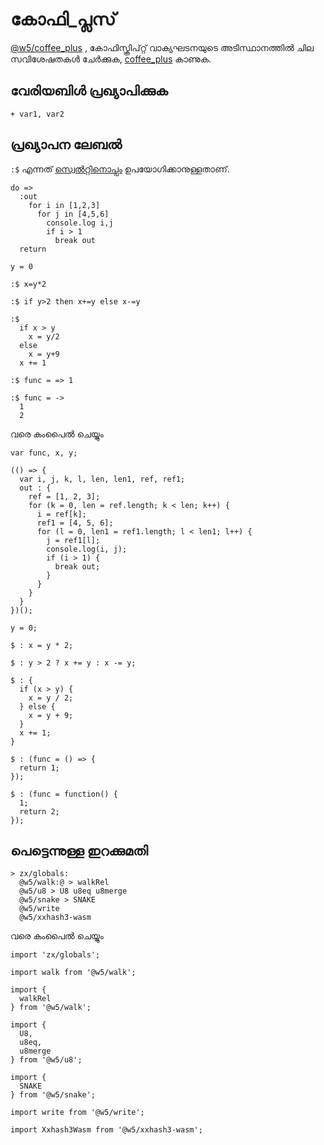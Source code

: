 # കോഫി_പ്ലസ്

[@w5/coffee_plus](http://npmjs.com/@w5/coffee_plus) , കോഫിസ്ക്രിപ്റ്റ് വാക്യഘടനയുടെ അടിസ്ഥാനത്തിൽ ചില സവിശേഷതകൾ ചേർക്കുക, [coffee_plus](./coffee_plus.md) കാണുക.

## വേരിയബിൾ പ്രഖ്യാപിക്കുക

```
+ var1, var2
```

## പ്രഖ്യാപന ലേബൽ

`:$` എന്നത് [സ്വെൽറ്റിനൊപ്പം](https://svelte.dev/docs#component-format-script-3-$-marks-a-statement-as-reactive) ഉപയോഗിക്കാനുള്ളതാണ്.

```
do =>
  :out
    for i in [1,2,3]
      for j in [4,5,6]
        console.log i,j
        if i > 1
          break out
  return

y = 0

:$ x=y*2

:$ if y>2 then x+=y else x-=y

:$
  if x > y
    x = y/2
  else
    x = y+9
  x += 1

:$ func = => 1

:$ func = ->
  1
  2
```

വരെ കംപൈൽ ചെയ്യും

```
var func, x, y;

(() => {
  var i, j, k, l, len, len1, ref, ref1;
  out : {
    ref = [1, 2, 3];
    for (k = 0, len = ref.length; k < len; k++) {
      i = ref[k];
      ref1 = [4, 5, 6];
      for (l = 0, len1 = ref1.length; l < len1; l++) {
        j = ref1[l];
        console.log(i, j);
        if (i > 1) {
          break out;
        }
      }
    }
  }
})();

y = 0;

$ : x = y * 2;

$ : y > 2 ? x += y : x -= y;

$ : {
  if (x > y) {
    x = y / 2;
  } else {
    x = y + 9;
  }
  x += 1;
}

$ : (func = () => {
  return 1;
});

$ : (func = function() {
  1;
  return 2;
});
```

## പെട്ടെന്നുള്ള ഇറക്കുമതി

```
> zx/globals:
  @w5/walk:@ > walkRel
  @w5/u8 > U8 u8eq u8merge
  @w5/snake > SNAKE
  @w5/write
  @w5/xxhash3-wasm
```

വരെ കംപൈൽ ചെയ്യും

```
import 'zx/globals';

import walk from '@w5/walk';

import {
  walkRel
} from '@w5/walk';

import {
  U8,
  u8eq,
  u8merge
} from '@w5/u8';

import {
  SNAKE
} from '@w5/snake';

import write from '@w5/write';

import Xxhash3Wasm from '@w5/xxhash3-wasm';
```
